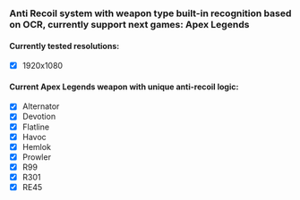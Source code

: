 ### Anti Recoil system with weapon type built-in recognition based on OCR, currently support next games: Apex Legends


#### Currently tested resolutions: 
- [x] 1920x1080


#### Current Apex Legends weapon with unique anti-recoil logic:
- [x] Alternator
- [x] Devotion
- [x] Flatline
- [x] Havoc
- [x] Hemlok
- [x] Prowler
- [x] R99
- [x] R301
- [x] RE45

